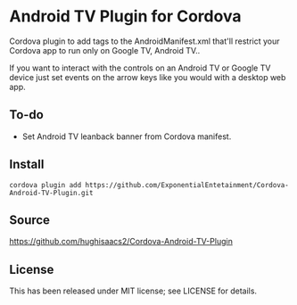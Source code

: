 # Android TV Plugin for Cordova

Cordova plugin to add tags to the AndroidManifest.xml that'll restrict your Cordova app to run only on Google TV, Android TV..

If you want to interact with the controls on an Android TV or Google TV device just set events on the arrow keys like you would with a desktop web app.

## To-do

-   Set Android TV leanback banner from Cordova manifest.

## Install

`cordova plugin add https://github.com/ExponentialEntetainment/Cordova-Android-TV-Plugin.git`

## Source

https://github.com/hughisaacs2/Cordova-Android-TV-Plugin

## License

This has been released under MIT license; see LICENSE for details.
